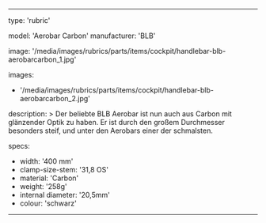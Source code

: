 ---

type: 'rubric'


model: 'Aerobar Carbon'
manufacturer: 'BLB'

image: '/media/images/rubrics/parts/items/cockpit/handlebar-blb-aerobarcarbon_1.jpg'

images:
  - '/media/images/rubrics/parts/items/cockpit/handlebar-blb-aerobarcarbon_2.jpg'

description: >
    Der beliebte BLB Aerobar ist nun auch aus Carbon mit glänzender Optik zu haben.
    Er ist durch den großem Durchmesser besonders steif, und unter den Aerobars einer der schmalsten.

specs:
  - width: '400 mm'
  - clamp-size-stem: '31,8 OS'
  - material: 'Carbon'
  - weight: '258g'
  - internal diameter: '20,5mm'
  - colour: 'schwarz'

---
